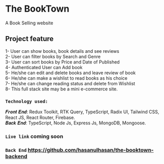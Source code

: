 # The BookTown
A Book Selling website

## Project feature
1- User can show books, book details and see reviews</br>
2- User can filter books by Search and Genre</br>
3- User can sort books by Price and Date of Published</br>
4- Authenticated User can Add book</br>
5- He/she can edit and delete books and leave review of book</br>
6- He/she can make a wishlist to read books as his choice</br>
7- He/she can change reading status and delete from Wishlist </br>
8- This full stack site may be a mini e-commerce site.</br>

### `Technology used:`

𝑭𝒓𝒐𝒏𝒕 𝑬𝒏𝒅: Redux Toolkit, RTK Query, TypeScript, Radix UI, Tailwind CSS, React JS, React Router, Firebase. </br>
𝑩𝒂𝒄𝒌 𝑬𝒏𝒅: TypeScript, Node Js, Express Js, MongoDB, Mongoose. </br>


### `Live link` coming soon
### `Back End` https://github.com/hasanulhasan/the-booktown-backend
